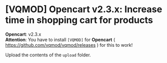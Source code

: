 # [VQMOD] Opencart v2.3.x: Increase time in shopping cart for products

**Opencart**: v2.3.x  
**Attention**: You have to install `[VQMOD]` for **Opencart** ( https://github.com/vqmod/vqmod/releases ) for this to work!

Upload the contents of the `upload` folder.
